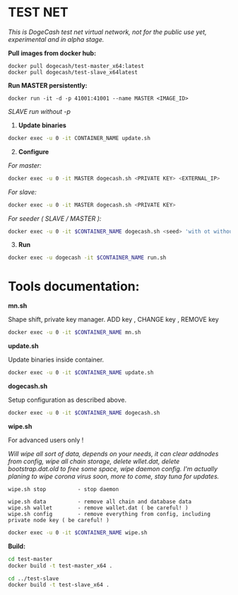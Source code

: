 # TEST NET

_This is DogeCash test net virtual network, not for the public use yet, experimental and in alpha stage._

**Pull images from docker hub:**

```docker
docker pull dogecash/test-master_x64:latest
docker pull dogecash/test-slave_x64latest
```

**Run MASTER persistently:**

```docker
docker run -it -d -p 41001:41001 --name MASTER <IMAGE_ID>
```

_SLAVE run without -p_

1. **Update binaries**

```sh
docker exec -u 0 -it CONTAINER_NAME update.sh
```

2. **Configure**

_For master:_

```bash
docker exec -u 0 -it MASTER dogecash.sh <PRIVATE KEY> <EXTERNAL_IP>
```

_For slave:_

```bash
docker exec -u 0 -it MASTER dogecash.sh <PRIVATE KEY>
```

_For seeder ( SLAVE / MASTER ):_

```sh
docker exec -u 0 -it $CONTAINER_NAME dogecash.sh <seed> 'with ot without external IP'
```

3. **Run**

```sh
docker exec -u dogecash -it $CONTAINER_NAME run.sh
```

# Tools documentation:

**mn.sh**

Shape shift, private key manager. ADD key , CHANGE key , REMOVE key

```sh
docker exec -u 0 -it $CONTAINER_NAME mn.sh
```

**update.sh**

Update binaries inside container.

```bash
docker exec -u 0 -it $CONTAINER_NAME update.sh
```

**dogecash.sh**

Setup configuration as described above.

```bash
docker exec -u 0 -it $CONTAINER_NAME dogecash.sh
```

**wipe.sh**

For advanced users only !

_Will wipe all sort of data, depends on your needs, it can clear addnodes from config,_
_wipe all chain storage, delete wllet.dat, delete bootstrap.dat.old to free some space, wipe daemon config._
_I'm actually planing to wipe corona virus soon, more to come, stay tuna for updates._

```
wipe.sh stop          - stop daemon

wipe.sh data          - remove all chain and database data
wipe.sh wallet        - remove wallet.dat ( be careful! )
wipe.sh config        - remove everything from config, including private node key ( be careful! )
```

```bash
docker exec -u 0 -it $CONTAINER_NAME wipe.sh
```

**Build:**

```sh
cd test-master
docker build -t test-master_x64 .

cd ../test-slave
docker build -t test-slave_x64 .
```
